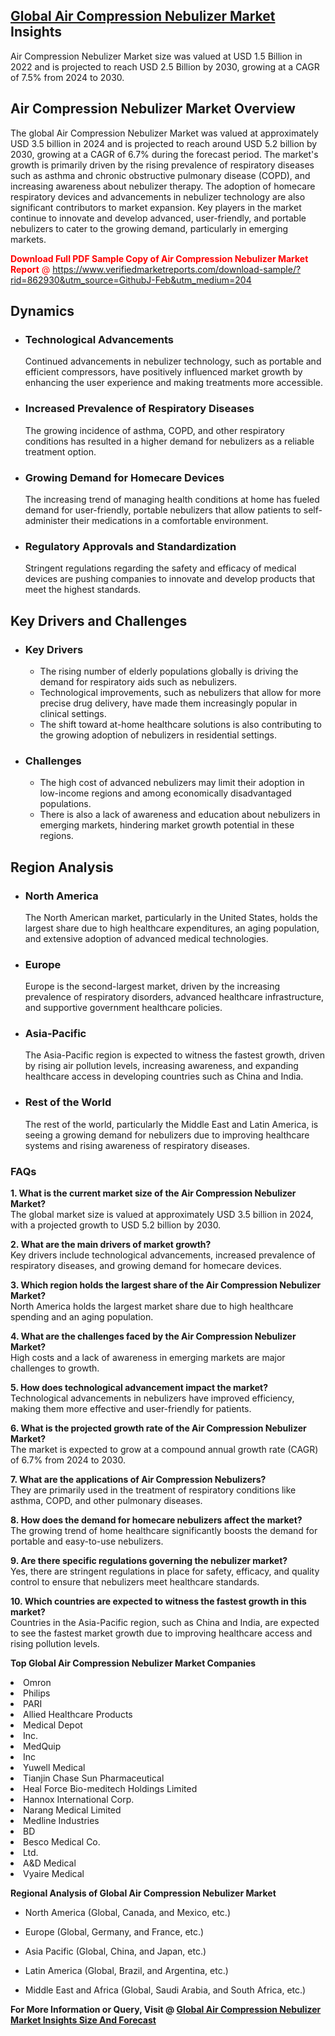 <h2><a href="https://www.verifiedmarketreports.com/download-sample/?rid=862930&amp;utm_source=GithubJ&amp;utm_medium=204" target="_blank">Global Air Compression Nebulizer Market</a> Insights</h2><p>Air Compression Nebulizer Market size was valued at USD 1.5 Billion in 2022 and is projected to reach USD 2.5 Billion by 2030, growing at a CAGR of 7.5% from 2024 to 2030.</p><p> <h2>Air Compression Nebulizer Market Overview</h2> <p>The global Air Compression Nebulizer Market was valued at approximately USD 3.5 billion in 2024 and is projected to reach around USD 5.2 billion by 2030, growing at a CAGR of 6.7% during the forecast period. The market's growth is primarily driven by the rising prevalence of respiratory diseases such as asthma and chronic obstructive pulmonary disease (COPD), and increasing awareness about nebulizer therapy. The adoption of homecare respiratory devices and advancements in nebulizer technology are also significant contributors to market expansion. Key players in the market continue to innovate and develop advanced, user-friendly, and portable nebulizers to cater to the growing demand, particularly in emerging markets. <p><span class=""><span style="color: #ff0000;"><strong>Download Full PDF Sample Copy of Air Compression Nebulizer Market Report</strong> @ </span><a href="https://www.verifiedmarketreports.com/download-sample/?rid=862930&amp;utm_source=GithubJ-Feb&amp;utm_medium=204" target="_blank">https://www.verifiedmarketreports.com/download-sample/?rid=862930&amp;utm_source=GithubJ-Feb&amp;utm_medium=204</a></span></p></p> <h2>Dynamics</h2> <ul> <li><h3>Technological Advancements</h3> Continued advancements in nebulizer technology, such as portable and efficient compressors, have positively influenced market growth by enhancing the user experience and making treatments more accessible.</li> <li><h3>Increased Prevalence of Respiratory Diseases</h3> The growing incidence of asthma, COPD, and other respiratory conditions has resulted in a higher demand for nebulizers as a reliable treatment option.</li> <li><h3>Growing Demand for Homecare Devices</h3> The increasing trend of managing health conditions at home has fueled demand for user-friendly, portable nebulizers that allow patients to self-administer their medications in a comfortable environment.</li> <li><h3>Regulatory Approvals and Standardization</h3> Stringent regulations regarding the safety and efficacy of medical devices are pushing companies to innovate and develop products that meet the highest standards.</li> </ul> <h2>Key Drivers and Challenges</h2> <ul> <li><h3>Key Drivers</h3> <ul> <li>The rising number of elderly populations globally is driving the demand for respiratory aids such as nebulizers.</li> <li>Technological improvements, such as nebulizers that allow for more precise drug delivery, have made them increasingly popular in clinical settings.</li> <li>The shift toward at-home healthcare solutions is also contributing to the growing adoption of nebulizers in residential settings.</li> </ul> </li> <li><h3>Challenges</h3> <ul> <li>The high cost of advanced nebulizers may limit their adoption in low-income regions and among economically disadvantaged populations.</li> <li>There is also a lack of awareness and education about nebulizers in emerging markets, hindering market growth potential in these regions.</li> </ul> </li> </ul> <h2>Region Analysis</h2> <ul> <li><h3>North America</h3> The North American market, particularly in the United States, holds the largest share due to high healthcare expenditures, an aging population, and extensive adoption of advanced medical technologies.</li> <li><h3>Europe</h3> Europe is the second-largest market, driven by the increasing prevalence of respiratory disorders, advanced healthcare infrastructure, and supportive government healthcare policies.</li> <li><h3>Asia-Pacific</h3> The Asia-Pacific region is expected to witness the fastest growth, driven by rising air pollution levels, increasing awareness, and expanding healthcare access in developing countries such as China and India.</li> <li><h3>Rest of the World</h3> The rest of the world, particularly the Middle East and Latin America, is seeing a growing demand for nebulizers due to improving healthcare systems and rising awareness of respiratory diseases.</li> </ul> <h3>FAQs</h3> <p><b>1. What is the current market size of the Air Compression Nebulizer Market?</b><br> The global market size is valued at approximately USD 3.5 billion in 2024, with a projected growth to USD 5.2 billion by 2030.</p> <p><b>2. What are the main drivers of market growth?</b><br> Key drivers include technological advancements, increased prevalence of respiratory diseases, and growing demand for homecare devices.</p> <p><b>3. Which region holds the largest share of the Air Compression Nebulizer Market?</b><br> North America holds the largest market share due to high healthcare spending and an aging population.</p> <p><b>4. What are the challenges faced by the Air Compression Nebulizer Market?</b><br> High costs and a lack of awareness in emerging markets are major challenges to growth.</p> <p><b>5. How does technological advancement impact the market?</b><br> Technological advancements in nebulizers have improved efficiency, making them more effective and user-friendly for patients.</p> <p><b>6. What is the projected growth rate of the Air Compression Nebulizer Market?</b><br> The market is expected to grow at a compound annual growth rate (CAGR) of 6.7% from 2024 to 2030.</p> <p><b>7. What are the applications of Air Compression Nebulizers?</b><br> They are primarily used in the treatment of respiratory conditions like asthma, COPD, and other pulmonary diseases.</p> <p><b>8. How does the demand for homecare nebulizers affect the market?</b><br> The growing trend of home healthcare significantly boosts the demand for portable and easy-to-use nebulizers.</p> <p><b>9. Are there specific regulations governing the nebulizer market?</b><br> Yes, there are stringent regulations in place for safety, efficacy, and quality control to ensure that nebulizers meet healthcare standards.</p> <p><b>10. Which countries are expected to witness the fastest growth in this market?</b><br> Countries in the Asia-Pacific region, such as China and India, are expected to see the fastest market growth due to improving healthcare access and rising pollution levels.</p> </p><p><strong>Top Global Air Compression Nebulizer Market Companies</strong></p><div data-test-id=""><p><li>Omron</li><li> Philips</li><li> PARI</li><li> Allied Healthcare Products</li><li> Medical Depot</li><li> Inc.</li><li> MedQuip</li><li> Inc</li><li> Yuwell Medical</li><li> Tianjin Chase Sun Pharmaceutical</li><li> Heal Force Bio-meditech Holdings Limited</li><li> Hannox International Corp.</li><li> Narang Medical Limited</li><li> Medline Industries</li><li> BD</li><li> Besco Medical Co.</li><li> Ltd.</li><li> A&D Medical</li><li> Vyaire Medical</li></p><div><strong>Regional Analysis of&nbsp;Global Air Compression Nebulizer Market</strong></div><ul><li dir="ltr"><p dir="ltr">North America&nbsp;(Global, Canada, and Mexico, etc.)</p></li><li dir="ltr"><p dir="ltr">Europe (Global, Germany, and France, etc.)</p></li><li dir="ltr"><p dir="ltr">Asia Pacific&nbsp;(Global, China, and Japan, etc.)</p></li><li dir="ltr"><p dir="ltr">Latin America&nbsp;(Global, Brazil, and Argentina, etc.)</p></li><li dir="ltr">Middle East and Africa&nbsp;(Global, Saudi Arabia, and South Africa, etc.)</li></ul><p><strong>For More Information or Query, Visit @&nbsp;</strong><strong><a href="https://www.verifiedmarketreports.com/product/air-compression-nebulizer-market/?utm_source=GithubJ&amp;utm_medium=204" target="_blank">Global Air Compression Nebulizer Market Insights Size And Forecast</a></strong></p></div>
